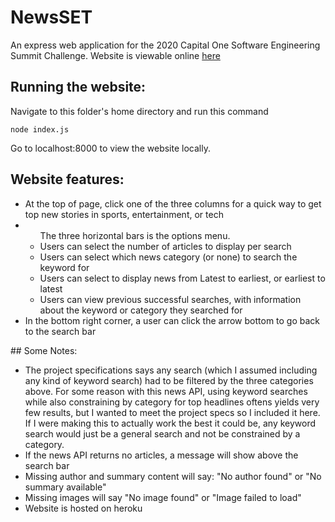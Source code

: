 # NewsSET

An express web application for the 2020 Capital One Software Engineering Summit Challenge. Website is viewable online 
<a href= "https://phuang-newsset-ses.herokuapp.com/" target = "_blank">here</a>
## Running the website:
Navigate to this folder's home directory and run this command
```
node index.js
```
Go to localhost:8000 to view the website locally.

## Website features:
<ul>
<li>At the top of page, click one of the three columns for a quick way to get top new stories in sports, entertainment, or tech</li>
<li><ul>The three horizontal bars is the options menu.
<li>Users can select the number of articles to display per search</li>
<li>Users can select which news category (or none) to search the keyword for</li>
<li>Users can select to display news from Latest to earliest, or earliest to latest</li>
<li>Users can view previous successful searches, with information about the keyword or category they searched for</li>
</ul>
</li>
<li>In the bottom right corner, a user can click the arrow bottom to go back to the search bar</li>
</ul>
## Some Notes:
<ul>

<li>The project specifications says any search (which I assumed including any
    kind of keyword search) had to be filtered by the three categories above.
    For some reason with this news API, using keyword searches while 
    also constraining by category for top headlines oftens yields very few results, but I wanted to meet the project specs so I included 
    it here. If I were making this to actually work the best it could be, any keyword search would
    just be a general search and not be constrained by a category.</li>
<li>If the news API returns no articles, a message will show above the search bar</li>
<li>Missing author and summary content will say: "No author found" or "No summary available"</li>
<li>Missing images will say "No image found" or "Image failed to load"</li>
<li>Website is hosted on heroku</li>
</ul>